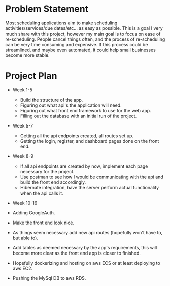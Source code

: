 # Problem Statement
Most scheduling applications aim to make scheduling activities/services/due dates/etc... as easy as possible.
This is a goal I very much share with this project, however my main goal is to focus on ease of re-scheduling.
People cancel things often, and the process of re-scheduling can be very time consuming and expensive. If this process
could be streamlined, and maybe even automated, it could help small businesses become more stable.

# Project Plan
* Week 1-5
  * Build the structure of the app.
  * Figuring out what api's the application will need.
  * Figuring out what front end framework to use for the web app.
  * Filling out the database with an initial run of the project.
  
* Week 5-7
  * Getting all the api endpoints created, all routes set up.
  * Getting the login, register, and dashboard pages done on the front end.
  
* Week 8-9
  * If all api endpoints are created by now, implement each page necessary for the project.
  * Use postman to see how I would be communicating with the api and build the front end accordingly.
  * Hibernate integration, have the server perform actual functionality when the api calls it.
  
*  Week 10-16
  * Adding GoogleAuth.
  * Make the front end look nice.
  * As things seem necessary add new api routes (hopefully won't have to, but able to).
  * Add tables as deemed necessary by the app's requirements, this will become more clear as the front end app is closer to finished.
  * Hopefully dockerizing and hosting on aws ECS or at least deploying to aws EC2.
  * Pushing the MySql DB to aws RDS. 